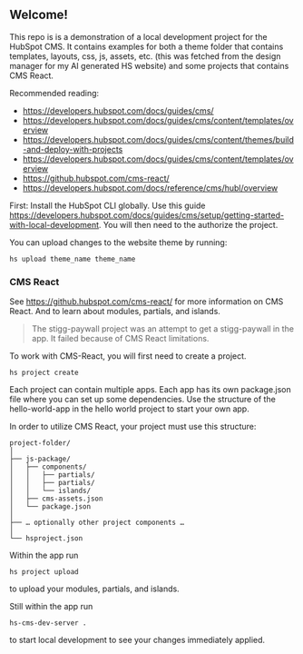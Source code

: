 ## Welcome!

This repo is is a demonstration of a local development project for the HubSpot CMS. It contains examples for both a theme folder that contains templates, layouts, css, js, assets, etc. (this was fetched from the design manager for my AI generated HS website) and some projects that contains CMS React.

Recommended reading:

-   https://developers.hubspot.com/docs/guides/cms/
-   https://developers.hubspot.com/docs/guides/cms/content/templates/overview
-   https://developers.hubspot.com/docs/guides/cms/content/themes/build-and-deploy-with-projects
-   https://developers.hubspot.com/docs/guides/cms/content/templates/overview
-   https://github.hubspot.com/cms-react/
-   https://developers.hubspot.com/docs/reference/cms/hubl/overview

First: Install the HubSpot CLI globally. Use this guide https://developers.hubspot.com/docs/guides/cms/setup/getting-started-with-local-development. You will then need to the authorize the project.

You can upload changes to the website theme by running:

```shell
hs upload theme_name theme_name
```

### CMS React

See https://github.hubspot.com/cms-react/ for more information on CMS React. And to learn about modules, partials, and islands.

> The stigg-paywall project was an attempt to get a stigg-paywall in the app. It failed because of CMS React limitations.

To work with CMS-React, you will first need to create a project.

```shell
hs project create
```

Each project can contain multiple apps. Each app has its own package.json file where you can set up some dependencies. Use the structure of the hello-world-app in the hello world project to start your own app.

In order to utilize CMS React, your project must use this structure:

```
project-folder/
│
├── js-package/
│   ├── components/
│   │   ├── partials/
│   │   ├── partials/
│   │   └── islands/
│   ├── cms-assets.json
│   └── package.json
│
├── … optionally other project components …
│
└── hsproject.json
```

Within the app run

```shell
hs project upload
```

to upload your modules, partials, and islands.

Still within the app run

```shell
hs-cms-dev-server .
```

to start local development to see your changes immediately applied.
